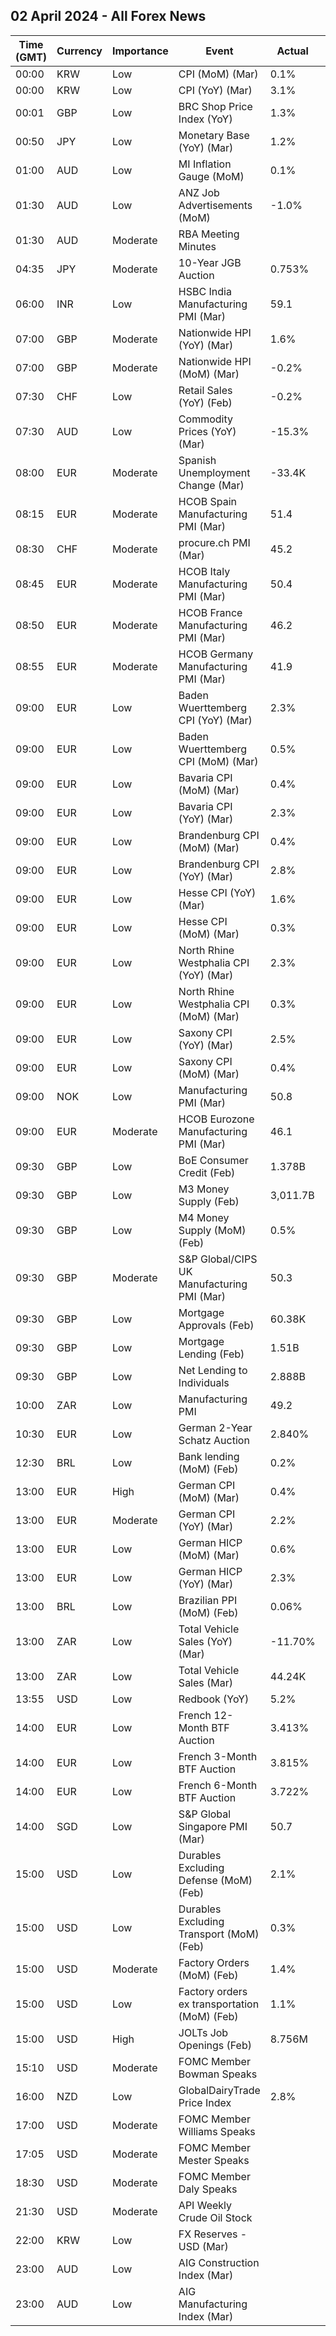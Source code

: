 ## 02 April 2024 - All Forex News

| Time (GMT) | Currency | Importance | Event | Actual | Forecast | Previous |
|------|----------|------------|-------|--------|----------|----------|
| 00:00 | KRW | Low | CPI (MoM) (Mar) | 0.1% | 0.3% | 0.5% |
| 00:00 | KRW | Low | CPI (YoY) (Mar) | 3.1% | 3.1% | 3.1% |
| 00:01 | GBP | Low | BRC Shop Price Index (YoY) | 1.3% | 2.2% | 2.5% |
| 00:50 | JPY | Low | Monetary Base (YoY) (Mar) | 1.2% | 2.5% | 2.1% |
| 01:00 | AUD | Low | MI Inflation Gauge (MoM) | 0.1% |  | -0.1% |
| 01:30 | AUD | Low | ANZ Job Advertisements (MoM) | -1.0% |  | -2.1% |
| 01:30 | AUD | Moderate | RBA Meeting Minutes |  |  |  |
| 04:35 | JPY | Moderate | 10-Year JGB Auction | 0.753% |  | 0.718% |
| 06:00 | INR | Low | HSBC India Manufacturing PMI (Mar) | 59.1 | 59.2 | 56.9 |
| 07:00 | GBP | Moderate | Nationwide HPI (YoY) (Mar) | 1.6% | 2.4% | 1.2% |
| 07:00 | GBP | Moderate | Nationwide HPI (MoM) (Mar) | -0.2% | 0.4% | 0.7% |
| 07:30 | CHF | Low | Retail Sales (YoY) (Feb) | -0.2% | 0.4% | 0.3% |
| 07:30 | AUD | Low | Commodity Prices (YoY) (Mar) | -15.3% |  | -15.3% |
| 08:00 | EUR | Moderate | Spanish Unemployment Change (Mar) | -33.4K | 10.0K | -7.5K |
| 08:15 | EUR | Moderate | HCOB Spain Manufacturing PMI (Mar) | 51.4 | 51.1 | 51.5 |
| 08:30 | CHF | Moderate | procure.ch PMI (Mar) | 45.2 | 45.0 | 44.0 |
| 08:45 | EUR | Moderate | HCOB Italy Manufacturing PMI (Mar) | 50.4 | 48.9 | 48.7 |
| 08:50 | EUR | Moderate | HCOB France Manufacturing PMI (Mar) | 46.2 | 45.8 | 47.1 |
| 08:55 | EUR | Moderate | HCOB Germany Manufacturing PMI (Mar) | 41.9 | 41.6 | 42.5 |
| 09:00 | EUR | Low | Baden Wuerttemberg CPI (YoY) (Mar) | 2.3% |  | 2.7% |
| 09:00 | EUR | Low | Baden Wuerttemberg CPI (MoM) (Mar) | 0.5% |  | 0.3% |
| 09:00 | EUR | Low | Bavaria CPI (MoM) (Mar) | 0.4% |  | 0.5% |
| 09:00 | EUR | Low | Bavaria CPI (YoY) (Mar) | 2.3% |  | 2.6% |
| 09:00 | EUR | Low | Brandenburg CPI (MoM) (Mar) | 0.4% |  | 0.5% |
| 09:00 | EUR | Low | Brandenburg CPI (YoY) (Mar) | 2.8% |  | 3.5% |
| 09:00 | EUR | Low | Hesse CPI (YoY) (Mar) | 1.6% |  | 2.1% |
| 09:00 | EUR | Low | Hesse CPI (MoM) (Mar) | 0.3% |  | 0.5% |
| 09:00 | EUR | Low | North Rhine Westphalia CPI (YoY) (Mar) | 2.3% |  | 2.6% |
| 09:00 | EUR | Low | North Rhine Westphalia CPI (MoM) (Mar) | 0.3% |  | 0.6% |
| 09:00 | EUR | Low | Saxony CPI (YoY) (Mar) | 2.5% |  | 3.0% |
| 09:00 | EUR | Low | Saxony CPI (MoM) (Mar) | 0.4% |  | 0.3% |
| 09:00 | NOK | Low | Manufacturing PMI (Mar) | 50.8 |  | 52.0 |
| 09:00 | EUR | Moderate | HCOB Eurozone Manufacturing PMI (Mar) | 46.1 | 45.7 | 46.5 |
| 09:30 | GBP | Low | BoE Consumer Credit (Feb) | 1.378B | 1.600B | 1.770B |
| 09:30 | GBP | Low | M3 Money Supply (Feb) | 3,011.7B |  | 2,996.0B |
| 09:30 | GBP | Low | M4 Money Supply (MoM) (Feb) | 0.5% | 0.2% | -0.1% |
| 09:30 | GBP | Moderate | S&P Global/CIPS UK Manufacturing PMI (Mar) | 50.3 | 49.9 | 47.5 |
| 09:30 | GBP | Low | Mortgage Approvals (Feb) | 60.38K | 57.00K | 56.09K |
| 09:30 | GBP | Low | Mortgage Lending (Feb) | 1.51B | -0.15B | -1.07B |
| 09:30 | GBP | Low | Net Lending to Individuals | 2.888B | 1.200B | 0.697B |
| 10:00 | ZAR | Low | Manufacturing PMI | 49.2 |  | 51.7 |
| 10:30 | EUR | Low | German 2-Year Schatz Auction | 2.840% |  | 2.800% |
| 12:30 | BRL | Low | Bank lending (MoM) (Feb) | 0.2% |  | -0.3% |
| 13:00 | EUR | High | German CPI (MoM) (Mar) | 0.4% | 0.5% | 0.4% |
| 13:00 | EUR | Moderate | German CPI (YoY) (Mar) | 2.2% | 2.2% | 2.5% |
| 13:00 | EUR | Low | German HICP (MoM) (Mar) | 0.6% | 0.7% | 0.6% |
| 13:00 | EUR | Low | German HICP (YoY) (Mar) | 2.3% | 2.4% | 2.7% |
| 13:00 | BRL | Low | Brazilian PPI (MoM) (Feb) | 0.06% |  | -0.24% |
| 13:00 | ZAR | Low | Total Vehicle Sales (YoY) (Mar) | -11.70% |  | -0.90% |
| 13:00 | ZAR | Low | Total Vehicle Sales (Mar) | 44.24K |  | 44.75K |
| 13:55 | USD | Low | Redbook (YoY) | 5.2% |  | 3.9% |
| 14:00 | EUR | Low | French 12-Month BTF Auction | 3.413% |  | 3.436% |
| 14:00 | EUR | Low | French 3-Month BTF Auction | 3.815% |  | 3.844% |
| 14:00 | EUR | Low | French 6-Month BTF Auction | 3.722% |  | 3.690% |
| 14:00 | SGD | Low | S&P Global Singapore PMI (Mar) | 50.7 |  | 50.6 |
| 15:00 | USD | Low | Durables Excluding Defense (MoM) (Feb) | 2.1% |  | 2.2% |
| 15:00 | USD | Low | Durables Excluding Transport (MoM) (Feb) | 0.3% |  | -0.4% |
| 15:00 | USD | Moderate | Factory Orders (MoM) (Feb) | 1.4% | 1.1% | -3.8% |
| 15:00 | USD | Low | Factory orders ex transportation (MoM) (Feb) | 1.1% |  | -0.6% |
| 15:00 | USD | High | JOLTs Job Openings (Feb) | 8.756M | 8.760M | 8.748M |
| 15:10 | USD | Moderate | FOMC Member Bowman Speaks |  |  |  |
| 16:00 | NZD | Low | GlobalDairyTrade Price Index | 2.8% |  | -2.8% |
| 17:00 | USD | Moderate | FOMC Member Williams Speaks |  |  |  |
| 17:05 | USD | Moderate | FOMC Member Mester Speaks |  |  |  |
| 18:30 | USD | Moderate | FOMC Member Daly Speaks |  |  |  |
| 21:30 | USD | Moderate | API Weekly Crude Oil Stock |  | -2.000M | 9.337M |
| 22:00 | KRW | Low | FX Reserves - USD (Mar) |  |  | 415.73B |
| 23:00 | AUD | Low | AIG Construction Index (Mar) |  |  | -18.4 |
| 23:00 | AUD | Low | AIG Manufacturing Index (Mar) |  |  | -12.6 |

